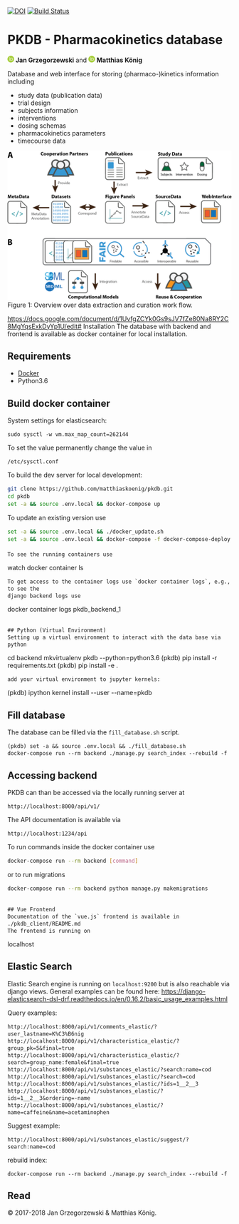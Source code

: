 [![DOI](https://zenodo.org/badge/DOI/10.5281/zenodo.1407035.svg)](https://doi.org/10.5281/zenodo.1406979)
[![Build Status](https://travis-ci.org/matthiaskoenig/pkdb.svg?branch=develop)](https://travis-ci.org/matthiaskoenig/pkdb)

# PKDB - Pharmacokinetics database

<b><a href="https://orcid.org/0000-0002-4588-4925" title="0000-0002-4588-4925"><img src="./docs/images/orcid.png" height="15"/></a> Jan Grzegorzewski</b>
and
<b><a href="https://orcid.org/0000-0003-1725-179X" title="https://orcid.org/0000-0003-1725-179X"><img src="./docs/images/orcid.png" height="15" width="15"/></a> Matthias König</b>

Database and web interface for storing (pharmaco-)kinetics information including
- study data (publication data)
- trial design
- subjects information
- interventions
- dosing schemas
- pharmacokinetics parameters 
- timecourse data

<img src="./docs/images/data_extraction.png" width="600"/>
Figure 1: Overview over data extraction and curation work flow.

https://docs.google.com/document/d/1UvfgZCYk0Gs9sJV7fZe80Na8RY2C8MgYqsExkDyYp1U/edit# Installation
The database with backend and frontend is available as docker container for local installation.

## Requirements
- [Docker](https://docs.docker.com/install/linux/docker-ce/ubuntu/)
- Python3.6

## Build docker container
System settings for elasticsearch:
```
sudo sysctl -w vm.max_map_count=262144
```
To set the value permanently change the value in 
```
/etc/sysctl.conf
```

To build the dev server for local development:
```bash
git clone https://github.com/matthiaskoenig/pkdb.git
cd pkdb
set -a && source .env.local && docker-compose up
```
To update an existing version use
```bash
set -a && source .env.local && ./docker_update.sh
set -a && source .env.local && docker-compose -f docker-compose-deploy.yml up

To see the running containers use
```
watch docker container ls
```
To get access to the container logs use `docker container logs`, e.g., to see the
django backend logs use
```
docker container logs pkdb_backend_1 
```

## Python (Virtual Environment)
Setting up a virtual environment to interact with the data base via python
```
cd backend
mkvirtualenv pkdb --python=python3.6
(pkdb) pip install -r requirements.txt
(pkdb) pip install -e .
```
add your virtual environment to jupyter kernels:
```
(pkdb) ipython kernel install --user --name=pkdb

## Fill database
The database can be filled via the `fill_database.sh` script.
```
(pkdb) set -a && source .env.local && ./fill_database.sh
docker-compose run --rm backend ./manage.py search_index --rebuild -f
```

## Accessing backend
PKDB can than be accessed via the locally running server at  
```
http://localhost:8000/api/v1/
```
The API documentation is available via
```
http://localhost:1234/api
```

To run commands inside the docker container use
```bash
docker-compose run --rm backend [command]
```
or to run migrations
```bash
docker-compose run --rm backend python manage.py makemigrations
```


``` 

## Vue Frontend 
Documentation of the `vue.js` frontend is available in
./pkdb_client/README.md
The frontend is running on
```
localhost

## Elastic Search 
Elastic Search engine is running on `localhost:9200` but is also reachable via django views.
General examples can be found here: https://django-elasticsearch-dsl-drf.readthedocs.io/en/0.16.2/basic_usage_examples.html

Query examples:
```
http://localhost:8000/api/v1/comments_elastic/?user_lastname=K%C3%B6nig
http://localhost:8000/api/v1/characteristica_elastic/?group_pk=5&final=true
http://localhost:8000/api/v1/characteristica_elastic/?search=group_name:female&final=true
http://localhost:8000/api/v1/substances_elastic/?search:name=cod
http://localhost:8000/api/v1/substances_elastic/?search=cod 
http://localhost:8000/api/v1/substances_elastic/?ids=1__2__3 
http://localhost:8000/api/v1/substances_elastic/?ids=1__2__3&ordering=-name
http://localhost:8000/api/v1/substances_elastic/?name=caffeine&name=acetaminophen
```

Suggest example:
```
http://localhost:8000/api/v1/substances_elastic/suggest/?search:name=cod
```

rebuild index:
```
docker-compose run --rm backend ./manage.py search_index --rebuild -f
```
 
## Read 
&copy; 2017-2018 Jan Grzegorzewski & Matthias König.